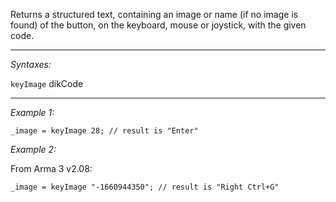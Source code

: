 Returns a structured text, containing an image or name (if no image is found) of the button, on the keyboard, mouse or joystick, with the given code.


---
*Syntaxes:*

`keyImage`  dikCode

---
*Example 1:*

```sqf
_image = keyImage 28; // result is "Enter"
```

*Example 2:*

From Arma 3 v2.08:

```sqf
_image = keyImage "-1660944350"; // result is "Right Ctrl+G"
```